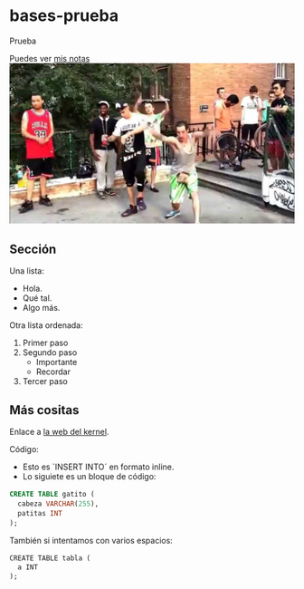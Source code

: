 # bases-prueba
Prueba

Puedes ver [mis notas](directorio/mis-notas.md)
![La época dorada de youtube](foto1.jpg)

## Sección
Una lista:
- Hola.
- Qué tal.
- Algo más.

Otra lista ordenada:
1. Primer paso
2. Segundo paso
   - Importante
   - Recordar
3. Tercer paso

## Más cositas
Enlace a [la web del kernel](https://kernel.org).

Código:

- Esto es `INSERT INTO´ en formato inline.
- Lo siguiete es un bloque de código:

```sql
CREATE TABLE gatito (
  cabeza VARCHAR(255),
  patitas INT
);
```

También si intentamos con varios espacios:

    CREATE TABLE tabla (
      a INT
    );
    
